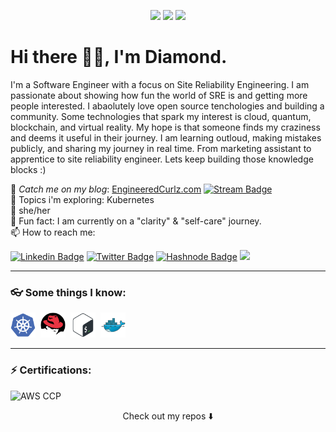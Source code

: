 
<p align="center">
  <img width="250" src="https://media.giphy.com/media/q139C0QElkaSk/giphy.gif">
  <img width="200" src="https://media.giphy.com/media/VDAmBNLFRrfWpKap5l/giphy.gif">
  <img width="300" src="https://media.giphy.com/media/3o72F2fmqq8uYg6VdC/giphy.gif">
</p>


### <h1>Hi there  👋🏾, I'm Diamond.</h1>
I'm a Software Engineer with a focus on Site Reliability Engineering. I am passionate about showing how fun the world of SRE is and getting more people interested. I abaolutely love open source tenchologies and building a community. Some technologies that spark my interest is cloud, quantum, blockchain, and virtual reality. My hope is that someone finds my craziness and deems it useful in their journey. I am learning outloud, making mistakes publicly, and sharing my journey in real time. From marketing assistant to apprentice to site reliability engineer. Lets keep building those knowledge blocks :)
<br>   

🔭 *Catch me on my blog*: [EngineeredCurlz.com](https://engineeredcurlz.com/) 
[![Stream Badge](https://img.shields.io/badge/-EngineeredCurlz-white?style=flat&logo=data.ai&logoColor=darkviolet)](https://www.linkedin.com/in/purvisdiamond)
<br> 
🌻 Topics i'm exploring: Kubernetes <br> 
💛 she/her <br>
🦋 Fun fact: I am currently on a "clarity" & "self-care" journey.<br> 
📫 How to reach me: <br>


[![Linkedin Badge](https://img.shields.io/badge/-Linkedin-blue?style=flat&logo=Linkedin&logoColor=white)](https://www.linkedin.com/in/purvisdiamond)
[![Twitter Badge](https://img.shields.io/badge/-Twitter-white?style=flat&logo=Twitter&logoColor=blue)](https://www.twitter.com/engineeredcurlz)
[![Hashnode Badge](https://img.shields.io/badge/-Hashnode-white?style=flat&logo=hashnode&logoColor=darkblue)](https://www.linkedin.com/in/purvisdiamond)
![](https://visitor-badge.glitch.me/badge?page_id=diamondpurvis.diamondpurvis)


---
### 👓 Some things I know: <p>
<img src="https://github.com/devicons/devicon/blob/master/icons/kubernetes/kubernetes-plain.svg" title="Kubernetes" alt="Kubernetes" width="40" height="40"/>&nbsp;
<img src="https://github.com/devicons/devicon/blob/master/icons/redhat/redhat-original.svg" title="RedHat" alt="Redhat" width="40" height="40"/>&nbsp;
<img src="https://github.com/devicons/devicon/blob/master/icons/bash/bash-original.svg" title="Bash" alt="Bash" width="40" height="40"/>&nbsp;
<img src="https://github.com/devicons/devicon/blob/master/icons/docker/docker-original.svg" title="Docker" alt="Docker" width="40" height="40"/>&nbsp;
</p>

---
### ⚡ Certifications: 
<img src="https://images.credly.com/size/340x340/images/00634f82-b07f-4bbd-a6bb-53de397fc3a6/image.png" title="AWS CCP" alt="AWS CCP" width="45" height="45"/>&nbsp;

<p align="center">
Check out my repos ⬇️  
</p>
   


<!-- **ckopecky/ckopecky** is a ✨ _special_ ✨ repository because its `README.md` (this file) appears on your GitHub profile.   Here are some ideas to get you started:   - 🔭 I'm currently working on ... - 🌱 I'm currently learning ... - 👯 I'm looking to collaborate on ... - 🤔 I'm looking for help with ... - 💬 Ask me about ... - 📫 How to reach me: ... - 😄 Pronouns: ... - ⚡ Fun fact: ... --> 

<!--
**DiamondPurvis/DiamondPurvis** is a ✨ _special_ ✨ repository because its `README.md` (this file) appears on your GitHub profile.

Here are some ideas to get you started:

- 🔭 I’m currently working on ...
- 🌱 I’m currently learning ...
- 👯 I’m looking to collaborate on ...
- 🤔 I’m looking for help with ...
- 💬 Ask me about ...
- 📫 How to reach me: ...
- 😄 Pronouns: ...
- ⚡ Fun fact: ...


💛 she/her
👓 some things i know: Python, C++, Selenium, IaaS, microservices + more
🌻 topics i'm exploring: UI/UX design, computer vision, testing...
💬 feel free to email me: alexandraisaly@gmail.com
https://media.giphy.com/media/VDAmBNLFRrfWpKap5l/giphy.gif
https://media.giphy.com/media/XeMwE29gdiq549vFMW/giphy.gif

&nbsp;&nbsp;&nbsp;&nbsp;&nbsp;&nbsp;&nbsp;&nbsp;&nbsp;&nbsp; [React Components: Class vs. Functional](https://careerkarma.com/blog/react-components/)<br> &nbsp;&nbsp;&nbsp;&nbsp;&nbsp;&nbsp;&nbsp;&nbsp;&nbsp;&nbsp; [Web Fundamentals: JavaScript Scopes and Closure](https://careerkarma.com/blog/javascript-closure/)<br> &nbsp;&nbsp;&nbsp;&nbsp;&nbsp;&nbsp;&nbsp;&nbsp;&nbsp;&nbsp; [CSS Flexbox](https://careerkarma.com/blog/css-flexbox/)<br> &nbsp;&nbsp;&nbsp;&nbsp;&nbsp;&nbsp;&nbsp;&nbsp;&nbsp;&nbsp; [MongoDB vs PostgreSQL: what to consider when choosing a database](https://www.educative.io/blog/mongodb-versus-postgresql-databases)<br>


Resume:  [Christina Kopecky Resume](https://) (PDF download) 
<p align="center">
<a href= "https://dev.to/engineeredcurlz"><img src="https://img.icons8.com/windows/32/000000/dev.png"/></a>
<a href= "https://twitter.com/engineeredcurlz"><img src="https://img.icons8.com/material-outlined/30/000000/twitter.png"/></a>
</p>

-->


